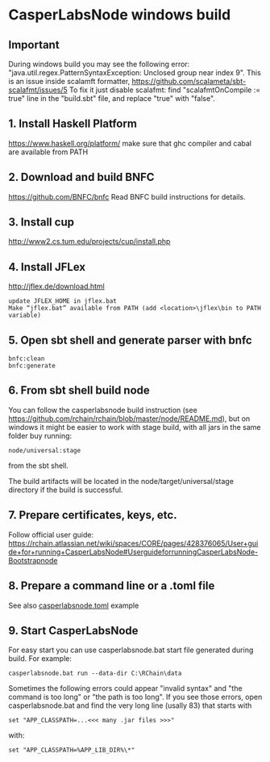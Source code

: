 # CasperLabsNode windows build
## Important
During windows build you may see the following error: "java.util.regex.PatternSyntaxException: Unclosed group near index 9". This is an issue inside scalamft formatter, https://github.com/scalameta/sbt-scalafmt/issues/5
To fix it just disable scalafmt: find "scalafmtOnCompile := true" line in the "build.sbt" file, and replace "true" with "false".

## 1. Install Haskell Platform
https://www.haskell.org/platform/
	make sure that ghc compiler and cabal are available from PATH

## 2. Download and build BNFC
https://github.com/BNFC/bnfc
	Read BNFC build instructions for details.

## 3. Install cup
http://www2.cs.tum.edu/projects/cup/install.php

## 4. Install JFLex
http://jflex.de/download.html
	
	update JFLEX_HOME in jflex.bat
	Make “jflex.bat” available from PATH (add <location>\jflex\bin to PATH variable)

## 5. Open sbt shell and generate parser with bnfc
```
bnfc:clean
bnfc:generate
```
## 6. From sbt shell build node

You can follow the casperlabsnode build instruction (see https://github.com/rchain/rchain/blob/master/node/README.md), but on windows it might be easier to work with stage build, with all jars in the same folder buy running:
```
node/universal:stage
```
from the sbt shell.

The build artifacts will be located in the node/target/universal/stage directory if the build is successful.

## 7. Prepare certificates, keys, etc.
Follow official user guide:
https://rchain.atlassian.net/wiki/spaces/CORE/pages/428376065/User+guide+for+running+CasperLabsNode#UserguideforrunningCasperLabsNode-Bootstrapnode

## 8. Prepare a command line or a .toml file
See also [casperlabsnode.toml](casperlabsnode.toml) example

## 9. Start CasperLabsNode
For easy start you can use casperlabsnode.bat start file generated during build. For example:
```
casperlabsnode.bat run --data-dir C:\RChain\data
```

Sometimes the following errors could appear "invalid syntax" and "the command is too long" or "the path is too long". If you see those errors, open casperlabsnode.bat and find the very long line (usally 83) that starts with 
```
set "APP_CLASSPATH=...<<< many .jar files >>>" 
```
with:
```
set "APP_CLASSPATH=%APP_LIB_DIR%\*"
```
